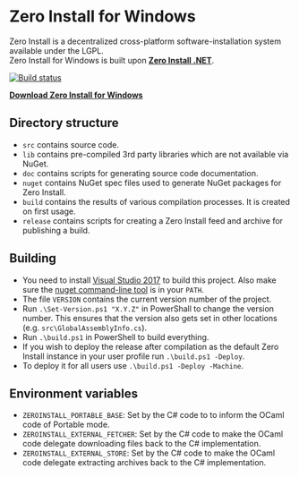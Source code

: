 Zero Install for Windows
========================

Zero Install is a decentralized cross-platform software-installation system available under the LGPL.  
Zero Install for Windows is built upon **[Zero Install .NET](https://github.com/0install/0install-dotnet)**.

[![Build status](https://img.shields.io/appveyor/ci/0install/0install-win.svg)](https://ci.appveyor.com/project/0install/0install-win)

**[Download Zero Install for Windows](http://0install.de/downloads/)**

Directory structure
-------------------
- `src` contains source code.
- `lib` contains pre-compiled 3rd party libraries which are not available via NuGet.
- `doc` contains scripts for generating source code documentation.
- `nuget` contains NuGet spec files used to generate NuGet packages for Zero Install.
- `build` contains the results of various compilation processes. It is created on first usage.
- `release` contains scripts for creating a Zero Install feed and archive for publishing a build.

Building
--------
- You need to install [Visual Studio 2017](https://www.visualstudio.com/downloads/) to build this project. Also make sure the [nuget command-line tool](https://www.nuget.org/downloads) is in your `PATH`.
- The file `VERSION` contains the current version number of the project.
- Run `.\Set-Version.ps1 "X.Y.Z"` in PowerShall to change the version number. This ensures that the version also gets set in other locations (e.g. `src\GlobalAssemblyInfo.cs`).
- Run `.\build.ps1` in PowerShell to build everything.
- If you wish to deploy the release after compilation as the default Zero Install instance in your user profile run `.\build.ps1 -Deploy`.
- To deploy it for all users use `.\build.ps1 -Deploy -Machine`.

Environment variables
---------------------
- `ZEROINSTALL_PORTABLE_BASE`: Set by the C# code to to inform the OCaml code of Portable mode.
- `ZEROINSTALL_EXTERNAL_FETCHER`: Set by the C# code to make the OCaml code delegate downloading files back to the C# implementation.
- `ZEROINSTALL_EXTERNAL_STORE`: Set by the C# code to make the OCaml code delegate extracting archives back to the C# implementation.
